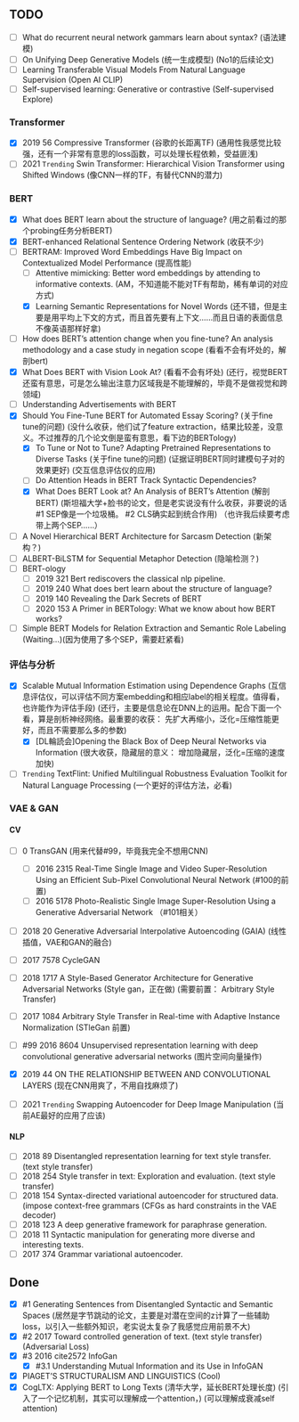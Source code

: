 ## TODO

- [ ] What do recurrent neural network gammars learn about syntax? (语法建模)
- [ ] On Unifying Deep Generative Models (统一生成模型) (No1的后续论文)
- [ ] Learning Transferable Visual Models From Natural Language Supervision (Open AI CLIP)
- [ ] Self-supervised learning: Generative or contrastive (Self-supervised Explore)

### Transformer

- [X] 2019 56 Compressive Transformer (谷歌的长距离TF) (通用性我感觉比较强，还有一个非常有意思的loss函数，可以处理长程依赖，受益匪浅) 
- [ ] 2021 `Trending` Swin Transformer: Hierarchical Vision Transformer using Shifted Windows (像CNN一样的TF，有替代CNN的潜力)

### BERT

- [X] What does BERT learn about the structure of language? (用之前看过的那个probing任务分析BERT)
- [X] BERT-enhanced Relational Sentence Ordering Network (收获不少)
- [ ] BERTRAM: Improved Word Embeddings Have Big Impact on Contextualized Model Performance (提高性能)
  - [ ] Attentive mimicking: Better word embeddings by attending to informative contexts. (AM，不知道能不能对TF有帮助，稀有单词的对应方式)
  - [X] Learning Semantic Representations for Novel Words (还不错，但是主要是用平均上下文的方式，而且首先要有上下文……而且日语的表面信息不像英语那样好拿) 
- [ ] How does BERT’s attention change when you fine-tune? An analysis methodology and a case study in negation scope (看看不会有坏处的，解剖bert)
- [X] What Does BERT with Vision Look At? (看看不会有坏处) (还行，视觉BERT还蛮有意思，可是怎么输出注意力区域我是不能理解的，毕竟不是做视觉和跨领域)
- [ ] Understanding Advertisements with BERT 
- [X] Should You Fine-Tune BERT for Automated Essay Scoring? (关于fine tune的问题) (没什么收获，他们试了feature extraction，结果比较差，没意义。不过推荐的几个论文倒是蛮有意思，看下边的BERTology)
  - [X] To Tune or Not to Tune? Adapting Pretrained Representations to Diverse Tasks (关于fine tune的问题)  (证据证明BERT同时建模句子对的效果更好) (交互信息评估仪的应用)
  - [ ] Do Attention Heads in BERT Track Syntactic Dependencies? 
  - [X] What Does BERT Look at? An Analysis of BERT’s Attention (解剖BERT) (斯坦福大学+脸书的论文，但是老实说没有什么收获，非要说的话 #1 SEP像是一个垃圾桶。 #2 CLS确实起到统合作用) （也许我后续要考虑带上两个SEP……）
- [ ] A Novel Hierarchical BERT Architecture for Sarcasm Detection (新架构？)
- [ ] ALBERT-BiLSTM for Sequential Metaphor Detection (隐喻检测？)
- [ ] BERT-ology
  - [ ] 2019 321 Bert rediscovers the classical nlp pipeline. 
  - [ ] 2019 240 What does bert learn about the structure of language?
  - [ ] 2019 140 Revealing the Dark Secrets of BERT
  - [ ] 2020 153 A Primer in BERTology: What we know about how BERT works?
- [ ] Simple BERT Models for Relation Extraction and Semantic Role Labeling (Waiting...)(因为使用了多个SEP，需要赶紧看) 

### 评估与分析
- [X] Scalable Mutual Information Estimation using Dependence Graphs (互信息评估仪，可以评估不同方案embedding和相应label的相关程度。值得看，也许能作为评估手段) (还行，主要是信息论在DNN上的运用。配合下面一个看，算是剖析神经网络。最重要的收获： 先扩大再缩小，泛化=压缩性能更好，而且不需要那么多的参数)
  - [X] [DL輪読会]Opening the Black Box of Deep Neural Networks via Information (很大收获，隐藏层的意义： 增加隐藏层，泛化=压缩的速度加快)
- [ ] `Trending` TextFlint: Unified Multilingual Robustness Evaluation Toolkit for Natural Language Processing (一个更好的评估方法，必看)

### VAE & GAN

#### CV
- [ ] 0 TransGAN (用来代替#99，毕竟我完全不想用CNN)
  - [ ] 2016 2315 Real-Time Single Image and Video Super-Resolution Using an Efficient Sub-Pixel Convolutional Neural Network (#100的前置)
  - [ ] 2016 5178 Photo-Realistic Single Image Super-Resolution Using a Generative Adversarial Network （#101相关）
- [ ] 2018 20 Generative Adversarial Interpolative Autoencoding (GAIA) (线性插值，VAE和GAN的融合) 
- [ ] 2017 7578 CycleGAN
- [ ] 2018 1717 A Style-Based Generator Architecture for Generative Adversarial Networks (Style gan，正在做) (需要前置： Arbitrary Style Transfer)
- [ ] 2017 1084 Arbitrary Style Transfer in Real-time with Adaptive Instance Normalization (STleGan 前置)
- [ ] #99 2016 8604 Unsupervised representation learning with deep convolutional generative adversarial networks (图片空间向量操作)
- [X] 2019 44 ON THE RELATIONSHIP BETWEEN AND CONVOLUTIONAL LAYERS (现在CNN用爽了，不用自找麻烦了)
- [ ] 2021 `Trending` Swapping Autoencoder for Deep Image Manipulation (当前AE最好的应用了应该)


#### NLP
- [ ] 2018 89 Disentangled representation learning for text style transfer. (text style transfer) 
- [ ] 2018 254 Style transfer in text: Exploration and evaluation. (text style transfer)
- [ ] 2018 154 Syntax-directed variational autoencoder for structured data. (impose context-free grammars (CFGs as hard constraints in the VAE decoder)
- [ ] 2018 123 A deep generative framework for paraphrase generation.
- [ ] 2018 11 Syntactic manipulation for generating more diverse and interesting texts.
- [ ] 2017 374 Grammar variational autoencoder.

## Done 

- [X] #1 Generating Sentences from Disentangled Syntactic and Semantic Spaces (居然是字节跳动的论文，主要是对潜在空间的z计算了一些辅助loss，以引入一些额外知识，老实说太复杂了我感觉应用前景不大)
- [X] #2 2017 Toward controlled generation of text.  (text style transfer) (Adversarial Loss)
- [X] #3 2016 cite2572 InfoGan
  - [X] #3.1 Understanding Mutual Information and its Use in InfoGAN
- [X] PIAGET’S STRUCTURALISM AND LINGUISTICS (Cool)
- [X] CogLTX: Applying BERT to Long Texts (清华大学，延长BERT处理长度) (引入了一个记忆机制，其实可以理解成一个attention，) (可以理解成衰减self attention)
